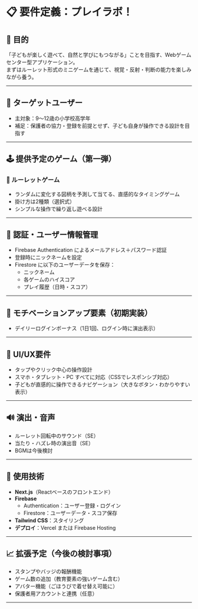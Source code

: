 # 📋 要件定義：プレイラボ！

## 🎯 目的

「子どもが楽しく遊べて、自然と学びにもつながる」ことを目指す、Webゲームセンター型アプリケーション。  
まずはルーレット形式のミニゲームを通じて、視覚・反射・判断の能力を楽しみながら養う。

---

## 👤 ターゲットユーザー

- 主対象：9〜12歳の小学校高学年
- 補足：保護者の協力・登録を前提とせず、子ども自身が操作できる設計を目指す

---

## 🕹 提供予定のゲーム（第一弾）

### 🎰 ルーレットゲーム

- ランダムに変化する図柄を予測して当てる、直感的なタイミングゲーム
- 掛け方は2種類（選択式）
- シンプルな操作で繰り返し遊べる設計

---

## 🔐 認証・ユーザー情報管理

- Firebase Authentication によるメールアドレス＋パスワード認証
- 登録時にニックネームを設定
- Firestore に以下のユーザーデータを保存：
  - ニックネーム
  - 各ゲームのハイスコア
  - プレイ履歴（日時・スコア）

---

## 🎁 モチベーションアップ要素（初期実装）

- デイリーログインボーナス（1日1回、ログイン時に演出表示）

---

## 📱 UI/UX要件

- タップやクリック中心の操作設計
- スマホ・タブレット・PC すべてに対応（CSSでレスポンシブ対応）
- 子どもが直感的に操作できるナビゲーション（大きなボタン・わかりやすい表示）

---

## 🔊 演出・音声

- ルーレット回転中のサウンド（SE）
- 当たり・ハズレ時の演出音（SE）
- BGMは今後検討

---

## 💾 使用技術

- **Next.js**（Reactベースのフロントエンド）
- **Firebase**
  - Authentication：ユーザー登録・ログイン
  - Firestore：ユーザーデータ・スコア保存
- **Tailwind CSS**：スタイリング
- **デプロイ**：Vercel または Firebase Hosting

---

## 📈 拡張予定（今後の検討事項）

- スタンプやバッジの報酬機能
- ゲーム数の追加（教育要素の強いゲーム含む）
- アバター機能（ごほうびで着せ替え可能に）
- 保護者用アカウントと連携（任意）

---

